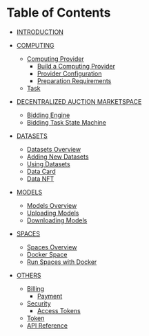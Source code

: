 # Table of Contents

* [INTRODUCTION](README.md)

* [COMPUTING](computing/README.md)
  * [Computing Provider](computing/computing-provider/README.md)
    * [Build a Computing Provider](computing/computing-provider/build-a-computing-provider.md)
    * [Provider Configuration](computing/computing-provider/provider-configuration.md)
    * [Preparation Requirements]()
  * [Task](computing/task.md)

* [DECENTRALIZED AUCTION MARKETSPACE](decentralized-auction-marketplace/README.md)
  * [Bidding Engine](decentralized-auction-marketplace/bidding-engine.md)
  * [Bidding Task State Machine](computing/bidding-task-state-machine.md)

* [DATASETS](datasets/README.md)
  * [Datasets Overview]()
  * [Adding New Datasets]()
  * [Using Datasets]()
  * [Data Card](datasets/data-card.md)
  * [Data NFT]()

* [MODELS](models.md)
  * [Models Overview]()
  * [Uploading Models]()
  * [Downloading Models]()

* [SPACES](spaces/README.md)
  * [Spaces Overview](spaces/spaces-overview.md)
  * [Docker Space](spaces/spaces.md)
  * [Run Spaces with Docker]()

* [OTHERS](others/README.md)
  * [Billing](billing/README.md)
    * [Payment](billing/payment.md)
  * [Security](security/README.md)
    * [Access Tokens](security/access-tokens.md)
  * [Token](token.md)
  * [API Reference](api-reference.md)
